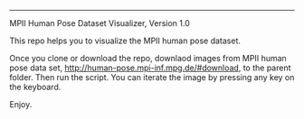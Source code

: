 --------------------------------------------------------------------------- 
MPII Human Pose Dataset Visualizer, Version 1.0 

This repo helps you to visualize the MPII human pose dataset.

Once you clone or download the repo, downlaod images from MPII human pose data set, http://human-pose.mpi-inf.mpg.de/#download, to the parent folder. Then run the script. You can iterate the image by pressing any key on the keyboard.

Enjoy.
